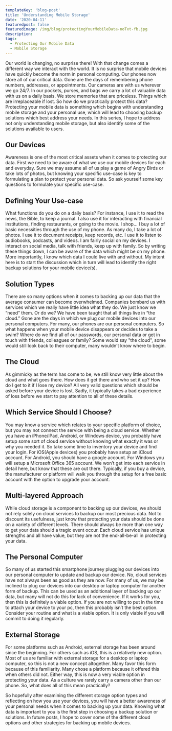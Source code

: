```yaml
---
templateKey: 'blog-post'
title: 'Understanding Mobile Storage'
date: '2020-04-11'
featuredpost: false
featuredimage: /img/blog/protectingYourMobileData-noTxt-fb.jpg
description:
tags:
  - Protecting Our Mobile Data
  - Mobile Storage
---
```


Our world is changing, no surprise there! With that change comes a different way we interact with the world. It is no surprise that mobile devices have quickly become the norm in personal computing. Our phones now store all of our critical data. Gone are the days of remembering phone numbers, addresses, or appointments. Our cameras are with us wherever we go 24/7. In our pockets, purses, and bags we carry a lot of valuable data with us on a daily basis. We store memories that are priceless. Things which are irreplaceable if lost. So how do we practically protect this data? Protecting your mobile data is something which begins with understanding mobile storage and your personal use, which will lead to choosing backup solutions which best address your needs. In this series, I hope to address not only understanding mobile storage, but also identify some of the solutions available to users.

## Our Devices

Awareness is one of the most critical assets when it comes to protecting our data. First we need to be aware of what we use our mobile devices for each and everyday. Sure we may assume all of us play a game of Angry Birds or take lots of photos, but knowing your specific use-case is key to formulating a plan to protect your personal data. So ask yourself some key questions to formulate your specific use-case.

## Defining Your Use-case

What functions do you do on a daily basis?
For instance, I use it to read the news, the Bible, to keep a journal. I also use it for interacting with financial institutions, finding restaurants, or going to the movie. I shop… I buy a lot of basic necessities through the use of my phone. As many do, I take a lot of photos. I use it to document receipts, keep records, etc. I use it to listen to audiobooks, podcasts, and videos. I am fairly social on my devices. I interact on social media, talk with friends, keep up with family. So by writing these things down, I can be aware of the data which might be on my phone. More importantly, I know which data I could live with and without. My intent here is to start the discussion which in turn will lead to identify the right backup solutions for your mobile device(s).

## Solution Types

There are so many options when it comes to backing up our data that the average consumer can become overwhelmed. Companies bombard us with services which we really have little idea what they do. We just know we “need” them. Or do we? We have been taught that all things live in “the cloud.” Gone are the days in which we plug our mobile devices into our personal computers. For many, our phones are our personal computers. So what happens when your mobile device disappears or decides to take a swim? Where do we find all of our passwords, our personal data or get in touch with friends, colleagues or family? Some would say "the cloud", some would still look back to their computer, many wouldn’t know where to begin.

## The Cloud

As gimmicky as the term has come to be, we still know very little about the cloud and what goes there. How does it get there and who set it up? How do I get to it if I lose my device? All very valid questions which should be asked before your device is lost. Sadly, it typically takes a bad experience of loss before we start to pay attention to all of these details.

## Which Service Should I Choose?

You may know a service which relates to your specific platform of choice, but you may not connect the service with being a cloud service. Whether you have an iPhone/iPad, Android, or Windows device, you probably have setup some sort of cloud service without knowing what exactly it was or why you needed it. So take some time to inventory your device and find your login. For iOS(Apple devices) you probably have setup an iCloud account. For Android, you should have a google account. For Windows you will setup a Microsoft Office 365 account. We won’t get into each service in detail here, but know that these are out there. Typically, if you buy a device, the manufacturer or platform will walk you through the setup for a free basic account with the option to upgrade your account.

## Multi-layered Approach

While cloud storage is a component to backing up our devices, we should not rely solely on cloud services to backup our most precious data. Not to discount its usefulness, just know that protecting your data should be done on a variety of different levels. There should always be more than one way to get your data should a tragic event occur. Each cloud service has unique strengths and all have value, but they are not the end-all-be-all in protecting your data.

## The Personal Computer

So many of us started this smartphone journey plugging our devices into our personal computer to update and backup our device. No, cloud services have not always been as good as they are now. For many of us, we may be inclined to plug our devices into our desktop or laptop computer for another form of backup. This can be used as an additional layer of backing up our data, but many will not do this for lack of convenience. If it works for you, then this is definitely a viable option. If you are not willing to put in the time to attach your device to your pc, then this probably isn’t the best option. Consider your routine and what is a viable option. It is only viable if you will commit to doing it regularly.

## External Storage

For some platforms such as Android, external storage has been around since the beginning. For others such as iOS, this is a relatively new option. Most of us are familiar with external storage for a desktop or laptop computer, so this is not a new concept altogether. Many favor this form because of this familiarity. Many chose a platform because it offered this when others did not. Either way, this is now a very viable option in protecting your data.
As a culture we rarely carry a camera other than our phone. So, what does all of this mean practically?

So hopefully after examining the different storage option types and reflecting on how you use your devices, you will have a better awareness of your personal needs when it comes to backing up your data. Knowing what data is important to you is the first step in choosing a backup solution or solutions. In future posts, I hope to cover some of the different cloud options and other strategies for backing up mobile devices.
